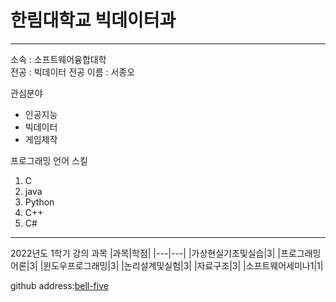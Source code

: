 # 한림대학교 빅데이터과 
---
소속 : 소프트웨어융합대학    
전공 : 빅데이터 전공
이름 : 서종오

관심분야   
* 인공지능
* 빅데이터
* 게임제작   

프로그래밍 언어 스킬
1. C
2. java
3. Python
4. C++
5. C#

---------
2022년도 1학기 강의 과목
|과목|학점|
|---|---|
|가상현실기초및실습|3|
|프로그래밍어론|3|
|윈도우프로그래밍|3|
|논리설계및실험|3|
|자료구조|3|
|소프트웨어세미나1|1|

github address:[bell-five][github]

[github]:http://github.com/bell-five

